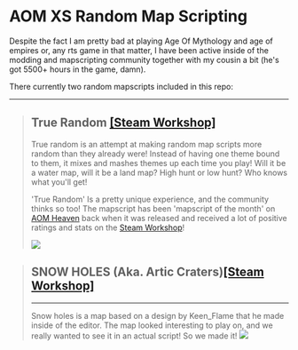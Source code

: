 # AOM XS Random Map Scripting

Despite the fact I am pretty bad at playing Age Of Mythology and age of empires or, any rts game in that matter, I have been active inside of the modding and mapscripting community together with my cousin a bit (he's got 5500+ hours in the game, damn).

There currently two random mapscripts included in this repo:

---

> **True Random** [**\[Steam Workshop\]**](https://steamcommunity.com/sharedfiles/filedetails/?id=1248635643)
> ---
> True random is an attempt at making random map scripts more random than they already were! Instead of having one theme bound to them, it mixes and mashes themes up each time you play! Will it be a water map, will it be a land map? High hunt or low hunt? Who knows what you'll get!
> 
> 'True Random' Is a pretty unique experience, and the community thinks so too! The mapscript has been 'mapscript of the month' on [AOM Heaven](http://aom.heavengames.com/) back when it was released and received a lot of positive ratings and stats on the [Steam Workshop](https://steamcommunity.com/sharedfiles/filedetails/?id=1248635643)!
> 
> ![](https://i.imgur.com/IXiTIcg.jpg)


> **SNOW HOLES** (Aka. Artic Craters)[**\[Steam Workshop\]**](https://steamcommunity.com/sharedfiles/filedetails/?id=1131508074)
> ---
> ---
> Snow holes is a map based on a design by Keen_Flame that he made inside of the editor. The map looked interesting to play on, and we really wanted to see it in an actual script! So we made it!
> ![](https://i.imgur.com/CHvro1q.jpg)
